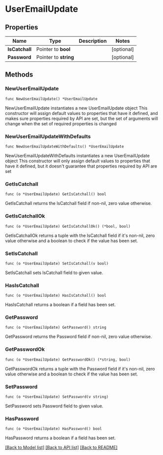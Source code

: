 # UserEmailUpdate

## Properties

Name | Type | Description | Notes
------------ | ------------- | ------------- | -------------
**IsCatchall** | Pointer to **bool** |  | [optional] 
**Password** | Pointer to **string** |  | [optional] 

## Methods

### NewUserEmailUpdate

`func NewUserEmailUpdate() *UserEmailUpdate`

NewUserEmailUpdate instantiates a new UserEmailUpdate object
This constructor will assign default values to properties that have it defined,
and makes sure properties required by API are set, but the set of arguments
will change when the set of required properties is changed

### NewUserEmailUpdateWithDefaults

`func NewUserEmailUpdateWithDefaults() *UserEmailUpdate`

NewUserEmailUpdateWithDefaults instantiates a new UserEmailUpdate object
This constructor will only assign default values to properties that have it defined,
but it doesn't guarantee that properties required by API are set

### GetIsCatchall

`func (o *UserEmailUpdate) GetIsCatchall() bool`

GetIsCatchall returns the IsCatchall field if non-nil, zero value otherwise.

### GetIsCatchallOk

`func (o *UserEmailUpdate) GetIsCatchallOk() (*bool, bool)`

GetIsCatchallOk returns a tuple with the IsCatchall field if it's non-nil, zero value otherwise
and a boolean to check if the value has been set.

### SetIsCatchall

`func (o *UserEmailUpdate) SetIsCatchall(v bool)`

SetIsCatchall sets IsCatchall field to given value.

### HasIsCatchall

`func (o *UserEmailUpdate) HasIsCatchall() bool`

HasIsCatchall returns a boolean if a field has been set.

### GetPassword

`func (o *UserEmailUpdate) GetPassword() string`

GetPassword returns the Password field if non-nil, zero value otherwise.

### GetPasswordOk

`func (o *UserEmailUpdate) GetPasswordOk() (*string, bool)`

GetPasswordOk returns a tuple with the Password field if it's non-nil, zero value otherwise
and a boolean to check if the value has been set.

### SetPassword

`func (o *UserEmailUpdate) SetPassword(v string)`

SetPassword sets Password field to given value.

### HasPassword

`func (o *UserEmailUpdate) HasPassword() bool`

HasPassword returns a boolean if a field has been set.


[[Back to Model list]](../README.md#documentation-for-models) [[Back to API list]](../README.md#documentation-for-api-endpoints) [[Back to README]](../README.md)


